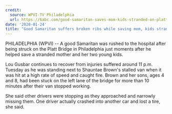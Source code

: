 ```yaml
---
credit:
  source: WPVI-TV Philadelphia
  url: https://6abc.com/good-samaritan-saves-mom-kids-stranded-on-platt-bridge/5874580/
date: '2020-01-24'
title: "Good Samaritan suffers broken ribs while saving mom, kids stranded on Platt Bridge"
---
```

PHILADELPHIA (WPVI) -- A good Samaritan was rushed to the hospital after being struck on the Platt Bridge in Philadelphia just moments after he helped save a stranded mother and her two young kids.

Lou Gusbar continues to recover from injuries suffered around 11 p.m. Tuesday as he was standing next to Shauntae Brown's stalled van when it was hit at a high rate of speed and caught fire.
Brown and her sons, ages 4 and 8, had been stuck on the left lane of the bridge for more than 10 minutes after their van stopped working.

She said other drivers were stopping as they approached and narrowly missing them. One driver actually crashed into another car and lost a tire, she said.
